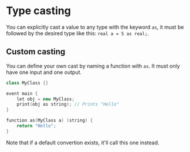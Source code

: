 # Type casting

You can explicitly cast a value to any type with the keyword `as`, it must be followed by the desired type like this: `real a = 5 as real;`.

## Custom casting

You can define your own cast by naming a function with `as`.
It must only have one input and one output.

```cpp
class MyClass {}

event main {
    let obj = new MyClass;
    print(obj as string); // Prints "Hello"
}

function as(MyClass a) (string) {
    return "Hello";
}
```

Note that if a default convertion exists, it'll call this one instead.